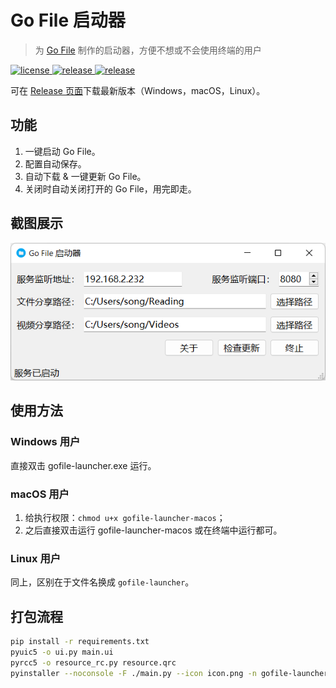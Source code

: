 ﻿# Go File 启动器
> 为 [Go File](https://github.com/songquanpeng/go-file) 制作的启动器，方便不想或不会使用终端的用户

<p>
  <a href="https://raw.githubusercontent.com/songquanpeng/gofile-launcher/main/LICENSE">
    <img src="https://img.shields.io/github/license/songquanpeng/gofile-launcher?color=brightgreen" alt="license">
  </a>
  <a href="https://github.com/songquanpeng/gofile-launcher/releases/latest">
    <img src="https://img.shields.io/github/v/release/songquanpeng/gofile-launcher?color=brightgreen&include_prereleases" alt="release">
  </a>
  <a href="https://github.com/songquanpeng/gofile-launcher/releases/latest">
    <img src="https://img.shields.io/github/downloads/songquanpeng/gofile-launcher/total?color=brightgreen&include_prereleases" alt="release">
  </a>
</p>

可在 [Release 页面](https://github.com/songquanpeng/gofile-lancher/releases/latest)下载最新版本（Windows，macOS，Linux）。

## 功能
1. 一键启动 Go File。
2. 配置自动保存。
3. 自动下载 & 一键更新 Go File。
4. 关闭时自动关闭打开的 Go File，用完即走。

## 截图展示
<img src="demo.png" alt="demo" width="597">

## 使用方法
### Windows 用户  
直接双击 gofile-launcher.exe 运行。

### macOS 用户
1. 给执行权限：`chmod u+x gofile-launcher-macos`；
2. 之后直接双击运行 gofile-launcher-macos 或在终端中运行都可。

### Linux 用户
同上，区别在于文件名换成 `gofile-launcher`。

## 打包流程
```bash
pip install -r requirements.txt
pyuic5 -o ui.py main.ui
pyrcc5 -o resource_rc.py resource.qrc 
pyinstaller --noconsole -F ./main.py --icon icon.png -n gofile-launcher.exe
```
